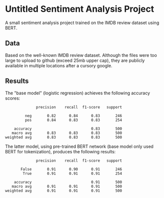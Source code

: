 # Untitled Sentiment Analysis Project

A small sentiment analysis project trained on the IMDB review dataset using BERT.

## Data

Based on the well-known IMDB review dataset. Although the files were too large to upload to github (exceed 25mb upper cap), they are publicly available in multiple locations after a cursory google.

## Results

The "base model" (logistic regression) achieves the following accuracy scores:

```
              precision    recall  f1-score   support

         neg       0.82      0.84      0.83       246
         pos       0.84      0.83      0.83       254

    accuracy                           0.83       500
   macro avg       0.83      0.83      0.83       500
weighted avg       0.83      0.83      0.83       500
```

The latter model, using pre-trained BERT network (base model only used BERT for tokenization), produces the following results:

```
              precision    recall  f1-score   support

       False       0.91      0.90      0.91       246
        True       0.91      0.91      0.91       254

    accuracy                           0.91       500
   macro avg       0.91      0.91      0.91       500
weighted avg       0.91      0.91      0.91       500
```
